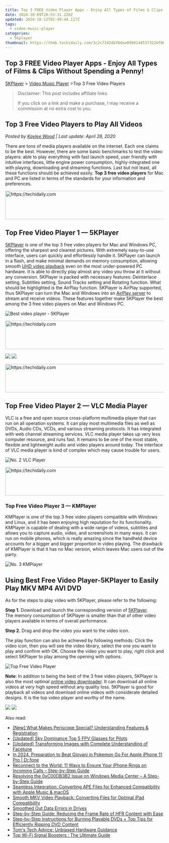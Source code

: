 ```yaml
---
title: Top 3 FREE Video Player Apps - Enjoy All Types of Films & Clips Without Spending a Penny!
date: 2024-10-09T20:53:31.226Z
updated: 2024-10-12T02:49:44.117Z
tags:
  - video-music-player
categories:
  - 5kplayer
thumbnail: https://thmb.techidaily.com/3c2c7242db76dee89b0144537322bf00338926834317c4e6bfcb9abc42eeaf14.png
---
```


## Top 3 FREE Video Player Apps - Enjoy All Types of Films & Clips Without Spending a Penny!

[5KPlayer](https://tools.techidaily.com/5kplayer/products/) \> [Video Music Player](https://tools.techidaily.com/5kplayer/video-music-player/) \>Top 3 Free Video Players

>  Disclaimer: This post includes affiliate links
>
>  If you click on a link and make a purchase, I may receive a commission at no extra cost to you.
>

## Top 3 Free Video Players to Play All Videos

 _Posted by [Kaylee Wood](https://www.quora.com/profile/Amanda-Hu-21) | Last update: April 28, 2020_

There are tons of media players available on the internet. Each one claims to be the best. However, there are some basic benchmarks to test the video players: able to play everything with fast launch speed, user friendly with intuitive interfaces, little engine power consumption, highly-integrated one with playing, downloading and streaming functions. Last but not least, all these functions should be achieved easily. **Top 3 free video players** for Mac and PC are listed in terms of the standards for your information and preferences.

<!-- affiliate ads begin -->
<a href="https://aligracehair.sjv.io/c/5597632/1997680/19272" target="_top" id="1997680">
  <img src="//a.impactradius-go.com/display-ad/19272-1997680" border="0" alt="https://techidaily.com" width="728" height="90"/>
</a>
<img height="0" width="0" src="https://aligracehair.sjv.io/i/5597632/1997680/19272" style="position:absolute;visibility:hidden;" border="0" />
<!-- affiliate ads end -->

## Top Free Video Player 1 — 5KPlayer

[5KPlayer](https://tools.techidaily.com/5kplayer/products/) is one of the top 3 free video players for Mac and Windows PC, offering the sharpest and clearest pictures. With extremely easy-to-use interface, users can quickly and effortlessly handle it. 5KPlayer can launch in a flash, and make minimal demands on memory consumption, allowing smooth [UHD video playback](https://tools.techidaily.com/5kplayer/video-music-player/) even on the most under-powered PC hardware. It is able to directly play almost any video you throw at it without any conversion. 5KPlayer is packed with necessary features: Deinterlace setting, Subtitles setting, Sound Tracks setting and Rotating function. What should be highlighted is the AirPlay function. 5KPlayer is AirPlay supported, thus 5KPlayer can turn the Mac and Windows into an [AirPlay server](https://tools.techidaily.com/5kplayer/airplay/) to stream and receive videos. These features together make 5KPlayer the best among the 3 free video players on Mac and Windows PC. 

![Best video player - 5KPlayer](https://www.5kplayer.com/video-music-player/img/5kplayer-best-free-hd-video-player.jpg) 

<!-- affiliate ads begin -->
<a href="https://appsumo.8odi.net/c/5597632/2049387/7443" target="_top" id="2049387">
  <img src="//a.impactradius-go.com/display-ad/7443-2049387" border="0" alt="https://techidaily.com" width="728" height="90"/>
</a>
<img height="0" width="0" src="https://appsumo.8odi.net/i/5597632/2049387/7443" style="position:absolute;visibility:hidden;" border="0" />
<!-- affiliate ads end -->

[![](https://www.5kplayer.com/video-music-player/../button/freedownwhitewin.png)](https://tools.techidaily.com/5kplayer/products/) [![](https://www.5kplayer.com/video-music-player/../button/freedownbackmac.png)](https://tools.techidaily.com/5kplayer/products/) 

<!-- affiliate ads begin -->
<a href="https://appsumo.8odi.net/c/5597632/2100538/7443" target="_top" id="2100538">
  <img src="//a.impactradius-go.com/display-ad/7443-2100538" border="0" alt="https://techidaily.com" width="728" height="90"/>
</a>
<img height="0" width="0" src="https://appsumo.8odi.net/i/5597632/2100538/7443" style="position:absolute;visibility:hidden;" border="0" />
<!-- affiliate ads end -->

## Top Free Video Player 2 — VLC Media Player

VLC is a free and open source cross-platform multimedia player that can run on all operation systems. It can play most multimedia files as well as DVDs, Audio CDs, VCDs, and various streaming protocols. It has integrated with web channel streaming services. VLC media player takes up very less computer resource, and runs fast. It remains to be one of the most stable, flexible and lightweight audio and video players around today. The interface of VLC media player is kind of complex which may cause trouble for users.

![No. 2 VLC Player](https://www.5kplayer.com/video-music-player/img/vlc-8k-player.jpg) 

<!-- affiliate ads begin -->
<a href="https://appsumo.8odi.net/c/5597632/2094429/7443" target="_top" id="2094429">
  <img src="//a.impactradius-go.com/display-ad/7443-2094429" border="0" alt="https://techidaily.com" width="728" height="90"/>
</a>
<img height="0" width="0" src="https://appsumo.8odi.net/i/5597632/2094429/7443" style="position:absolute;visibility:hidden;" border="0" />
<!-- affiliate ads end -->

### Top Free Video Player 3 — KMPlayer

KMPlayer is one of the top 3 free video players compatible with Windows and Linux, and it has been enjoying high reputation for its functionality. KMPlayer is capable of dealing with a wide range of videos, subtitles and allows you to capture audio, video, and screenshots in many ways. It can run on mobile phones, which is really amazing since the handheld device accounts for a bigger and bigger proportion in video playing. The drawback of KMPlayer is that it has no Mac version, which leaves Mac users out of the party.

![No. 3 KMPlayer](https://www.5kplayer.com/video-music-player/img/kmplayer-tablet.jpg) 

## Using Best Free Video Player-5KPlayer to Easily Play MKV MP4 AVI DVD

As for the steps to play video with 5KPlayer, please refer to the following:

**Step 1.** Download and launch the corresponding version of [5KPlayer](https://tools.techidaily.com/5kplayer/products/).  
 The memory consumption of 5KPlayer is smaller than that of other video players available in terms of overall performance.

**Step 2.** Drag and drop the video you want to the video icon.

The play function can also be achieved by following methods: Click the video icon, then you will see the video library, select the one you want to play and confirm with OK. Choose the video you want to play, right click and select 5KPlayer to play among the opening with options.

![Top Free Video Player](https://www.5kplayer.com/video-music-player/img/youtube-0119-01.png) 

**Note**: In addition to being the best of the 3 free video players, 5KPlayer is also the most optimal [online video downloader](https://tools.techidaily.com/5kplayer/youtube-download/). It can download all online videos at very high speed without any quality loss. 5KPlayer is good for playback all videos and download online videos with considerate detailed designs. It is the top video player and worthy of the name.

[![](https://www.5kplayer.com/video-music-player/../button/freedownwhitewin.png)](https://tools.techidaily.com/5kplayer/products/) [![](https://www.5kplayer.com/video-music-player/../button/freedownbackmac.png)](https://tools.techidaily.com/5kplayer/products/)

<ins class="adsbygoogle"
     style="display:block"
     data-ad-format="autorelaxed"
     data-ad-client="ca-pub-7571918770474297"
     data-ad-slot="1223367746"></ins>

<ins class="adsbygoogle"
     style="display:block"
     data-ad-client="ca-pub-7571918770474297"
     data-ad-slot="8358498916"
     data-ad-format="auto"
     data-full-width-responsive="true"></ins>

<span class="atpl-alsoreadstyle">Also read:</span>
<div><ul>
<li><a href="https://fox-info.techidaily.com/new-what-makes-periscope-special-understanding-features-and-registration/"><u>[New] What Makes Periscope Special? Understanding Features & Registration</u></a></li>
<li><a href="https://extra-guidance.techidaily.com/updated-sky-dominance-top-5-fpv-glasses-for-pilots/"><u>[Updated] Sky Dominance Top 5 FPV Glasses for Pilots</u></a></li>
<li><a href="https://some-approaches.techidaily.com/updated-transforming-images-with-complete-understanding-of-facetune/"><u>[Updated] Transforming Images with Complete Understanding of Facetune</u></a></li>
<li><a href="https://ios-pokemon-go.techidaily.com/in-2024-preparation-to-beat-giovani-in-pokemon-go-for-apple-iphone-11-pro-drfone-by-drfone-virtual-ios/"><u>In 2024, Preparation to Beat Giovani in Pokemon Go For Apple iPhone 11 Pro | Dr.fone</u></a></li>
<li><a href="https://fox-that.techidaily.com/reconnect-to-the-world-11-ways-to-ensure-your-iphone-rings-on-incoming-calls-step-by-step-guide/"><u>Reconnect to the World: 11 Ways to Ensure Your iPhone Rings on Incoming Calls – Step-by-Step Guide</u></a></li>
<li><a href="https://video-ai-editor.techidaily.com/resolving-the-0xc00db3b2-issue-on-windows-media-center-a-step-by-step-guide/"><u>Resolving the 0xC00DB3B2 Issue on Windows Media Center – A Step-by-Step Guide</u></a></li>
<li><a href="https://video-ai-editor.techidaily.com/seamless-integration-converting-ape-files-for-enhanced-compatibility-with-apple-music-and-macos/"><u>Seamless Integration: Converting APE Files for Enhanced Compatibility with Apple Music & macOS</u></a></li>
<li><a href="https://video-ai-editor.techidaily.com/smooth-mkv-video-playback-converting-files-for-optimal-ipad-compatibility/"><u>Smooth MKV Video Playback: Converting Files for Optimal iPad Compatibility</u></a></li>
<li><a href="https://driver-error.techidaily.com/smoothed-out-data-errors-in-drives/"><u>Smoothed Out Data Errors in Drives</u></a></li>
<li><a href="https://video-ai-editor.techidaily.com/step-by-step-guide-reducing-the-frame-rate-of-hfr-content-with-ease/"><u>Step-by-Step Guide: Reducing the Frame Rate of HFR Content with Ease</u></a></li>
<li><a href="https://video-ai-editor.techidaily.com/step-by-step-instructions-for-burning-playable-dvds-plus-top-tips-for-efficiently-ripping-dvd-content/"><u>Step-by-Step Instructions for Burning Playable DVDs + Top Tips for Efficiently Ripping DVD Content</u></a></li>
<li><a href="https://hardware-reviews.techidaily.com/toms-tech-advice-unbiased-hardware-guidance/"><u>Tom's Tech Advice: Unbiased Hardware Guidance</u></a></li>
<li><a href="https://tech-recovery.techidaily.com/top-wi-fi-signal-boosters-the-ultimate-guide/"><u>Top Wi-Fi Signal Boosters : The Ultimate Guide</u></a></li>
</ul></div>

